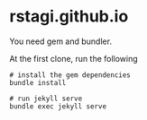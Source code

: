 # rstagi.github.io

You need gem and bundler.

At the first clone, run the following

```
# install the gem dependencies
bundle install

# run jekyll serve
bundle exec jekyll serve
```


